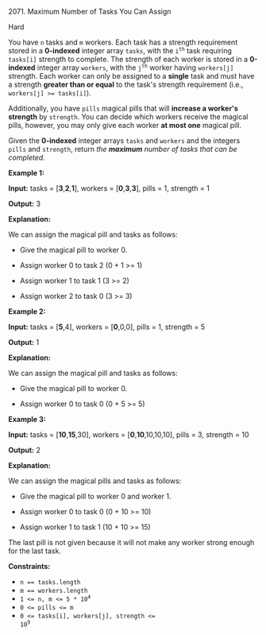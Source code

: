 2071\. Maximum Number of Tasks You Can Assign

Hard

You have `n` tasks and `m` workers. Each task has a strength requirement stored in a **0-indexed** integer array `tasks`, with the <code>i<sup>th</sup></code> task requiring `tasks[i]` strength to complete. The strength of each worker is stored in a **0-indexed** integer array `workers`, with the <code>j<sup>th</sup></code> worker having `workers[j]` strength. Each worker can only be assigned to a **single** task and must have a strength **greater than or equal** to the task's strength requirement (i.e., `workers[j] >= tasks[i]`).

Additionally, you have `pills` magical pills that will **increase a worker's strength** by `strength`. You can decide which workers receive the magical pills, however, you may only give each worker **at most one** magical pill.

Given the **0-indexed** integer arrays `tasks` and `workers` and the integers `pills` and `strength`, return _the **maximum** number of tasks that can be completed._

**Example 1:**

**Input:** tasks = [**3**,**2**,**1**], workers = [**0**,**3**,**3**], pills = 1, strength = 1

**Output:** 3

**Explanation:**

We can assign the magical pill and tasks as follows:

- Give the magical pill to worker 0.

- Assign worker 0 to task 2 (0 + 1 >= 1)

- Assign worker 1 to task 1 (3 >= 2)

- Assign worker 2 to task 0 (3 >= 3) 

**Example 2:**

**Input:** tasks = [**5**,4], workers = [**0**,0,0], pills = 1, strength = 5

**Output:** 1

**Explanation:**

We can assign the magical pill and tasks as follows:

- Give the magical pill to worker 0.

- Assign worker 0 to task 0 (0 + 5 >= 5) 

**Example 3:**

**Input:** tasks = [**10**,**15**,30], workers = [**0**,**10**,10,10,10], pills = 3, strength = 10

**Output:** 2

**Explanation:**

We can assign the magical pills and tasks as follows:

- Give the magical pill to worker 0 and worker 1.

- Assign worker 0 to task 0 (0 + 10 >= 10)

- Assign worker 1 to task 1 (10 + 10 >= 15)

The last pill is not given because it will not make any worker strong enough for the last task. 

**Constraints:**

*   `n == tasks.length`
*   `m == workers.length`
*   <code>1 <= n, m <= 5 * 10<sup>4</sup></code>
*   `0 <= pills <= m`
*   <code>0 <= tasks[i], workers[j], strength <= 10<sup>9</sup></code>